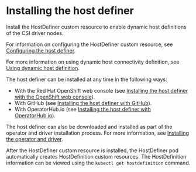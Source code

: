 # Installing the host definer

Install the HostDefiner custom resource to enable dynamic host definitions of the CSI driver nodes.

For information on configuring the HostDefiner custom resource, see [Configuring the host definer](../configuration/configuring_hostdefiner.md).

For more information on using dynamic host connectivity definition, see [Using dynamic host definition](../using/using_hostdefinition.md).

The host definer can be installed at any time in the following ways:

- With the Red Hat OpenShift web console (see [Installing the host definer with the OpenShift web console](install_hostdefiner_openshift_web.md)).
- With GitHub (see [Installing the host definer with GitHub](install_hostdefiner_github.md)).
-   With OperatorHub.io (see [Installing the host definer with OperatorHub.io](install_hostdefiner_operatorhub.md)).

The host definer can also be downloaded and installed as part of the operator and driver installation process. For more information, see [Installing the operator and driver](install_operator_driver.md).

After the HostDefiner custom resource is installed, the HostDefiner pod automatically creates HostDefinition custom resources. The HostDefinition information can be viewed using the `kubectl get hostdefinition` command.
